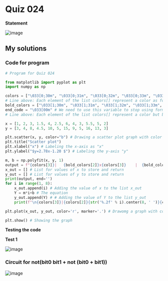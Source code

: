 # Quiz 024
**Statement**

![image](https://user-images.githubusercontent.com/111758436/202153192-6b16a1fa-9bda-4e59-9851-6e66f93df9ae.png)

## My solutions
### Code for program
```.py
# Program for Quiz 024

from matplotlib import pyplot as plt
import numpy as np

colors = ["\033[0;30m", "\033[0;31m", "\033[0;32m", "\033[0;33m", "\033[0;34m", "\033[0;35m", "\033[0;36m", "\033[0;37m"]
# Line above: Each element of the list colors[] represent a color as follows: black, red, green, yellow, blue, purple, cyan, white
bold_colors = ["\033[1;30m", "\033[1;31m", "\033[1;32m", "\033[1;33m", "\033[1;34m", "\033[1;35m", "\033[1;36m", "\033[1;37m"]
end_code = "\033[00m" # We need to use this variable to stop using formatting text (coloring in this code)
# Line above: Each element of the list colors[] represent a color but bold as follows: black, red, green, yellow, blue, purple, cyan, white

x = [1, 2, 3, 1.5, 4, 2.5, 6, 4, 3, 5.5, 5, 2]
y = [3, 4, 8, 4.5, 10, 5, 15, 9, 5, 16, 13, 3]

plt.scatter(x, y, color="b") # Drawing a scatter plot graph with color blue ("b")
plt.title("Scatter plot")
plt.xlabel("x") # Labeling the x-axis as "x"
plt.ylabel("$y=2.78x-1.20 $") # Labeling the y-axis "y"

m, b = np.polyfit(x, y, 1)
output = f"{colors[3]}|   {bold_colors[2]}x{colors[3]}    |  {bold_colors[1]}y(x){colors[3]}  |" # Heading text
x_out = [] # List for values of x to store and return
y_out = [] # List for values of y to store and return
print(output, end='')
for i in range(1, 8):
    x_out.append(i) # Adding the value of x to the list x_out
    Y = m*i+b # The equation
    y_out.append(Y) # # Adding the value of Y to the list y_out
    print(f"\n{colors[3]}|{colors[2]}{str('%.2f' % i).center(8, ' ')}{colors[3]}|{colors[1]}{str('%.2f' % (round(Y, 2))).center(8, ' ')}{colors[3]}|", end='') # Printing the x and y, answer of the equation

plt.plot(x_out, y_out, color='r', marker='.') # Drawomg a graph with color red ("r") and market points (".")

plt.show() # Showing the graph
```
**Testing the code**

**Test 1**

![image](https://user-images.githubusercontent.com/111758436/201291462-5597f1ad-c5cd-4dd6-b7dd-0d00654ebde7.png)

### Circuit for not(bit0 bit1 + not (bit0 + bit1))
![image](https://user-images.githubusercontent.com/111758436/201292633-d618a288-e838-467f-b418-fb89106f1f48.png)
